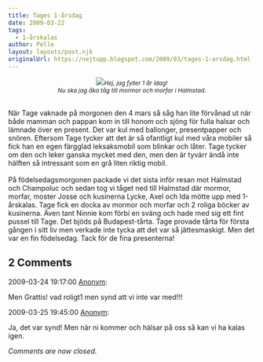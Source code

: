 ```yaml
---
title: Tages 1-årsdag
date: 2009-03-22
tags: 
  - 1-årskalas	
author: Pelle
layout: layouts/post.njk
originalUrl: https://nejtupp.blogspot.com/2009/03/tages-1-arsdag.html
---
```


<div style="text-align: center;"><img src="../../../../img/DSC01270_1024.jpg"><span style="font-size:85%;"><span style="font-style: italic;">Hej, jag fyller 1 år idag!<br>Nu ska jag åka tåg till mormor och morfar i Halmstad.<br><br><br></span></span></div>När Tage vaknade på morgonen den 4 mars så såg han lite förvånad ut när både mamman och pappan kom in till honom och sjöng för fulla halsar och lämnade över en present. Det var kul med ballonger, presentpapper och snören. Eftersom Tage tycker att det är så ofantligt kul med våra mobiler så fick han en egen färgglad leksaksmobil som blinkar och låter. Tage tycker om den och leker ganska mycket med den, men den är tyvärr ändå inte hälften så intressant som en grå liten riktig mobil.<br><br>På födelsedagsmorgonen packade vi det sista inför resan mot Halmstad och Champoluc och sedan tog vi tåget ned till Halmstad där mormor, morfar, moster Josse och kusinerna Lycke, Axel och Ida mötte upp med 1-årskalas. Tage fick en docka av mormor och morfar och 2 roliga böcker av kusinerna. Även tant Ninnie kom förbi en sväng och hade med sig ett fint pussel till Tage. Det bjöds på Budapest-tårta. Tage provade tårta för första gången i sitt liv men verkade inte tycka att det var så jättesmaskigt. Men det var en fin födelsedag. Tack för de fina presenterna!

<div class="comments">
	<div class="comments-header"><h2>2 Comments</h2></div>
	<div class="comments-body">
			<div class="comment" id="comment-2950060954337366708">
				<p class="comment-header">
					<date datetime="2009-03-24T19:17:00.000+01:00">2009-03-24 19:17:00</date> 
					<a href="undefined" rel="nofollow">Anonym</a>:
				</p>
				<div class="comment-content"><p>Men Grattis! vad roligt1 men synd att vi inte var med!!!</p></div>
				<div class="comment-footer"></div>
			</div>
			<div class="comment" id="comment-8481261185045280257">
				<p class="comment-header">
					<date datetime="2009-03-25T19:45:00.000+01:00">2009-03-25 19:45:00</date> 
					<a href="undefined" rel="nofollow">Anonym</a>:
				</p>
				<div class="comment-content"><p>Ja, det var synd! Men när ni kommer och hälsar på oss så kan vi ha kalas igen.</p></div>
				<div class="comment-footer"></div>
			</div></div>
	<p class="comments-footer"><em>Comments are now closed.</em></p>
</div>